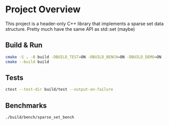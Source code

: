 # Project Overview

This project is a header-only C++ library that implements a sparse set data structure.
Pretty much have the same API as std::set (maybe)

## Build & Run

```bash
cmake -S . -B build -DBUILD_TEST=ON -DBUILD_BENCH=ON -DBUILD_DEMO=ON
cmake --build build
```

## Tests

```bash
ctest --test-dir build/test --output-on-failure
```

## Benchmarks

```bash
./build/bench/sparse_set_bench
```
